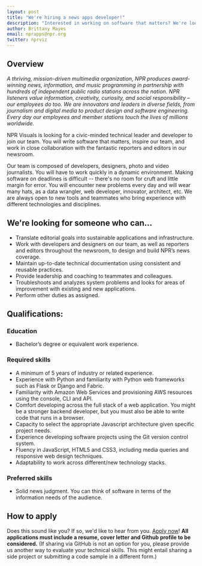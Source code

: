 ```yaml
---
layout: post
title: "We're hiring a news apps developer!"
description: "Interested in working on software that matters? We're looking for you."
author: Brittany Mayes
email: nprapps@npr.org
twitter: nprviz
---
```


## Overview

*A thriving, mission-driven multimedia organization, NPR produces award-winning news, information, and music programming in partnership with hundreds of independent public radio stations across the nation. NPR listeners value information, creativity, curiosity, and social responsibility – our employees do too. We are innovators and leaders in diverse fields, from journalism and digital media to product design and software engineering. Every day our employees and member stations touch the lives of millions worldwide.*

NPR Visuals is looking for a civic-minded technical leader and developer to join our team. You will write software that matters, inspire our team, and work in close collaboration with the fantastic reporters and editors in our newsroom.

Our team is composed of developers, designers, photo and video journalists. You will have to work quickly in a dynamic environment. Making software on deadlines is difficult -- there's no room for cruft and little margin for error. You will encounter new problems every day and will wear many hats, as a data wrangler, web developer, innovator, architect, etc. We are always open to new tools and teammates who bring experience with different technologies and disciplines.

## We're looking for someone who can...

* Translate editorial goals into sustainable applications and infrastructure.
* Work with developers and designers on our team, as well as reporters and editors throughout the newsroom, to design and build NPR’s news coverage.
* Maintain up-to-date technical documentation using consistent and reusable practices.
* Provide leadership and coaching to teammates and colleagues.
* Troubleshoots and analyzes system problems and looks for areas of improvement with existing and new applications.
* Perform other duties as assigned.

## Qualifications:

### Education
* Bachelor’s degree or equivalent work experience.

### Required skills

* A minimum of 5 years of industry or related experience.
* Experience with Python and familiarity with Python web frameworks such as Flask or Django and Fabric.
* Familiarity with Amazon Web Services and provisioning AWS resources using the console, CLI and API.
* Comfort developing across the full stack of a web application. You might be a stronger backend developer, but you must also be able to write code that runs in a browser.
* Capacity to select the appropriate Javascript architecture given specific project needs.
* Experience developing software projects using the Git version control system.
* Fluency in JavaScript, HTML5 and CSS3, including media queries and responsive web design techniques.
* Adaptability to work across different/new technology stacks.

### Preferred skills

* Solid news judgment. You can think of software in terms of the information needs of the audience.

## How to apply

Does this sound like you? If so, we'd like to hear from you. [Apply now](https://recruiting.ultipro.com/NAT1011NATPR/JobBoard/af823b19-a43b-4cda-b6c2-c06508d84cf6/OpportunityDetail?opportunityId=8cd95bf6-4401-4a3d-bf33-c19acf77e2bd)! **All applications must include a resume, cover letter and Github profile to be considered.** (If sharing via GitHub is not an option for you, please provide us another way to evaluate your technical skills. This might entail sharing a side project or submitting a code sample in a different form.)
